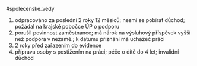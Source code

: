 #spolecenske_vedy 
1) odpracováno za poslední 2 roky 12 měsíců; nesmí se pobírat důchod; požádal na krajské pobočce ÚP o podporu
2) porušil povinnost zaměstnance; má nárok na výsluhový příspěvek vyšší než podpora v nezamě.; k datumu přiznání má uchazeč práci
3) 2 roky před zařazením do evidence
4) příprava osoby s postižením na práci; péče o dítě do 4 let; invalidní důchod